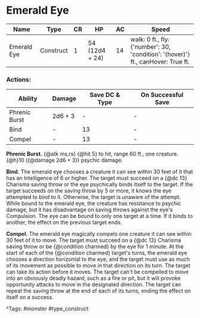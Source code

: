 # Emerald Eye

| Name | Type | CR | HP | AC | Speed |
|------|------|----|----|----|-------|
| Emerald Eye | Construct | 1 | 54 (12d4 + 24) | 14 | walk: 0 ft., fly: {'number': 30, 'condition': '(hover)'} ft., canHover: True ft. |

### Actions:

| Ability | Damage | Save DC & Type | On Successful Save |
|---------|--------|----------------|--------------------|
| Phrenic Burst | 2d6 + 3 | - | - |
| Bind | - | 13 | - |
| Compel | - | 13 | - |


**Phrenic Burst.** {@atk ms,rs} {@hit 5} to hit, range 60 ft., one creature. {@h}10 ({@damage 2d6 + 3}) psychic damage.

**Bind.** The emerald eye chooses a creature it can see within 30 feet of it that has an Intelligence of 6 or higher. The target must succeed on a {@dc 13} Charisma saving throw or the eye psychically binds itself to the target. If the target succeeds on the saving throw by 5 or more, it knows the eye attempted to bind to it. Otherwise, the target is unaware of the attempt. While bound to the emerald eye, the creature has resistance to psychic damage, but it has disadvantage on saving throws against the eye's Compulsion. The eye can be bound to only one target at a time. If it binds to another, the effect on the previous target ends.

**Compel.** The emerald eye magically compels one creature it can see within 30 feet of it to move. The target must succeed on a {@dc 13} Charisma saving throw or be {@condition charmed} by the eye for 1 minute. At the start of each of the {@condition charmed} target's turns, the emerald eye chooses a direction horizontal to the eye, and the target must use as much of its movement as possible to move in that direction on its turn. The target can take its action before it moves. The target can't be compelled to move into an obviously deadly hazard, such as a fire or pit, but it will provoke opportunity attacks to move in the designated direction. The target can repeat the saving throw at the end of each of its turns, ending the effect on itself on a success.

^Tags: #monster #type_construct